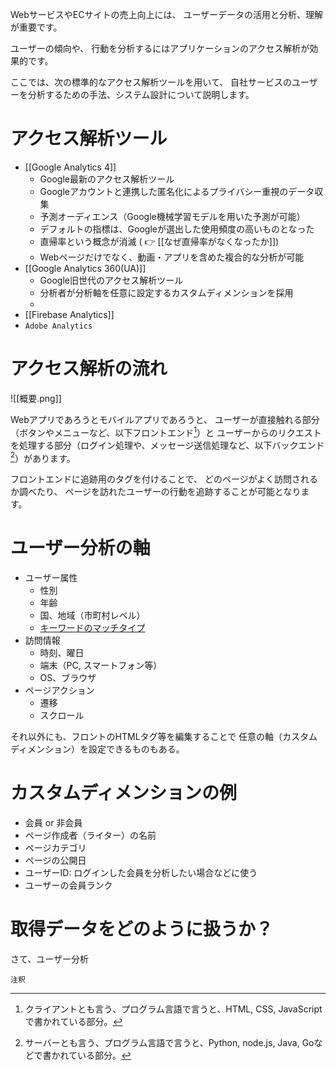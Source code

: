WebサービスやECサイトの売上向上には、
ユーザーデータの活用と分析、理解が重要です。

ユーザーの傾向や、
行動を分析するにはアプリケーションのアクセス解析が効果的です。

ここでは、次の標準的なアクセス解析ツールを用いて、
自社サービスのユーザーを分析するための手法、システム設計について説明します。

# アクセス解析ツール

- [[Google Analytics 4]]
	- Google最新のアクセス解析ツール
	- Googleアカウントと連携した匿名化によるプライバシー重視のデータ収集
	- 予測オーディエンス（Google機械学習モデルを用いた予測が可能）
	- デフォルトの指標は、Googleが選出した使用頻度の高いものとなった
	- 直帰率という概念が消滅 ( 👉 [[なぜ直帰率がなくなったか]])
	- Webページだけでなく、動画・アプリを含めた複合的な分析が可能
- [[Google Analytics 360(UA)]]
	- Google旧世代のアクセス解析ツール
	- 分析者が分析軸を任意に設定するカスタムディメンションを採用
	- 
- [[Firebase Analytics]]
-  `Adobe Analytics` 

# アクセス解析の流れ

![[概要.png]]

Webアプリであろうとモバイルアプリであろうと、
ユーザーが直接触れる部分（ボタンやメニューなど、以下フロントエンド[^1]）と
ユーザーからのリクエストを処理する部分（ログイン処理や、メッセージ送信処理など、以下バックエンド[^2]）があります。

フロントエンドに追跡用のタグを付けることで、
どのページがよく訪問されるか調べたり、
ページを訪れたユーザーの行動を追跡することが可能となります。

# ユーザー分析の軸

- ユーザー属性
	-  性別
	-  年齢
	-  国、地域（市町村レベル）
	-  [キーワードのマッチタイプ](https://support.google.com/google-ads/answer/7478529?hl=ja#zippy=%2C%E3%83%95%E3%83%AC%E3%83%BC%E3%82%BA%E4%B8%80%E8%87%B4)
-  訪問情報
	-  時刻、曜日
	-  端末（PC, スマートフォン等）
	-  OS、ブラウザ
-  ページアクション
	-  遷移
	-  スクロール

それ以外にも、フロントのHTMLタグ等を編集することで
任意の軸（カスタムディメンション）を設定できるものもある。

# カスタムディメンションの例

- 会員 or 非会員
- ページ作成者（ライター）の名前
- ページカテゴリ
- ページの公開日
- ユーザーID: ログインした会員を分析したい場合などに使う
- ユーザーの会員ランク

# 取得データをどのように扱うか？

さて、ユーザー分析

`注釈` 
[^1]: クライアントとも言う、プログラム言語で言うと、HTML, CSS, JavaScriptで書かれている部分。
[^2]: サーバーとも言う、プログラム言語で言うと、Python, node.js, Java, Goなどで書かれている部分。